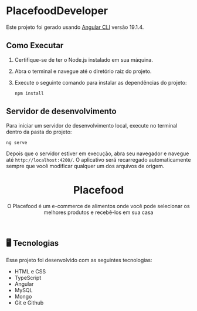 # PlacefoodDeveloper

Este projeto foi gerado usando [Angular CLI](https://github.com/angular/angular-cli) versão 19.1.4.

## Como Executar

1. Certifique-se de ter o Node.js instalado em sua máquina.
2. Abra o terminal e navegue até o diretório raiz do projeto.
3. Execute o seguinte comando para instalar as dependências do projeto:

    ```
    npm install
    ```

## Servidor de desenvolvimento

Para iniciar um servidor de desenvolvimento local, execute no terminal dentro da pasta do projeto:

```bash
ng serve
```

Depois que o servidor estiver em execução, abra seu navegador e navegue até `http://localhost:4200/`. O aplicativo será recarregado automaticamente sempre que você modificar qualquer um dos arquivos de origem.

<h1 align="center"> Placefood </h1>

<p align="center">
O Placefood é um e-commerce de alimentos onde você pode selecionar os melhores produtos e recebê-los em sua casa
</p>


<br>

<!-- Adicionar imagem posteriormente -->
<!-- <p align="center">
  <img alt="" src="" width="100%">
</p> -->

## 🖥️ Tecnologias

Esse projeto foi desenvolvido com as seguintes tecnologias:

- HTML e CSS
- TypeScript
- Angular
- MySQL
- Mongo
- Git e Github
